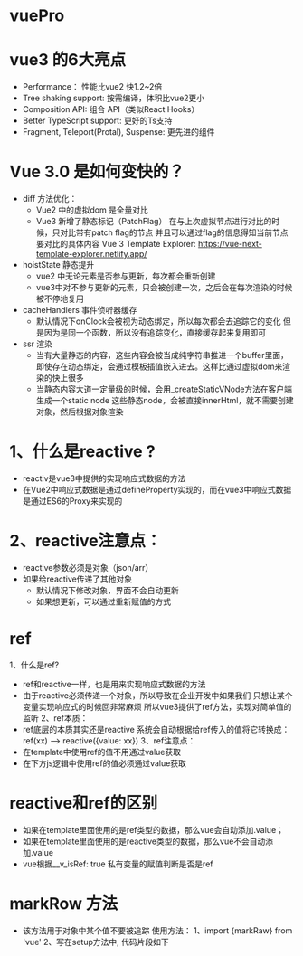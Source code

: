 # vuePro
# vue3 的6大亮点
  - Performance： 性能比vue2 快1.2~2倍
  - Tree shaking support: 按需编译，体积比vue2更小
  - Composition API: 组合 API（类似React Hooks）
  - Better TypeScript support: 更好的Ts支持
  - Fragment, Teleport(Protal), Suspense: 更先进的组件

  # Vue 3.0 是如何变快的？
  - diff 方法优化：
    + Vue2 中的虚拟dom 是全量对比
    + Vue3 新增了静态标记（PatchFlag）
      在与上次虚拟节点进行对比的时候，只对比带有patch flag的节点
      并且可以通过flag的信息得知当前节点要对比的具体内容
      Vue 3 Template Explorer: https://vue-next-template-explorer.netlify.app/
  - hoistState 静态提升
    + vue2 中无论元素是否参与更新，每次都会重新创建
    + vue3中对不参与更新的元素，只会被创建一次，之后会在每次渲染的时候被不停地复用
  - cacheHandlers 事件侦听器缓存
    + 默认情况下onClock会被视为动态绑定，所以每次都会去追踪它的变化
      但是因为是同一个函数，所以没有追踪变化，直接缓存起来复用即可
  - ssr 渲染
    + 当有大量静态的内容，这些内容会被当成纯字符串推进一个buffer里面，
      即使存在动态绑定，会通过模板插值嵌入进去。这样比通过虚拟dom来渲染的快上很多
    + 当静态内容大道一定量级的时候，会用_createStaticVNode方法在客户端生成一个static node
      这些静态node，会被直接innerHtml，就不需要创建对象，然后根据对象渲染

# 1、什么是reactive ?
   - reactiv是vue3中提供的实现响应式数据的方法
   - 在Vue2中响应式数据是通过defineProperty实现的，而在vue3中响应式数据是通过ES6的Proxy来实现的
# 2、reactive注意点：
   - reactive参数必须是对象（json/arr）
   - 如果给reactive传递了其他对象
     + 默认情况下修改对象，界面不会自动更新
     + 如果想更新，可以通过重新赋值的方式
# ref
  1、什么是ref?
   - ref和reactive一样，也是用来实现响应式数据的方法
   - 由于reactive必须传递一个对象，所以导致在企业开发中如果我们
     只想让某个变量实现响应式的时候回非常麻烦
     所以vue3提供了ref方法，实现对简单值的监听
  2、ref本质：
   - ref底层的本质其实还是reactive
     系统会自动根据给ref传入的值将它转换成：
     ref(xx) --> reactive({value: xx})
  3、ref注意点：
   - 在template中使用ref的值不用通过value获取
   - 在下方js逻辑中使用ref的值必须通过value获取
# reactive和ref的区别
   - 如果在template里面使用的是ref类型的数据，那么vue会自动添加.value；
   - 如果在template里面使用的是reactive类型的数据，那么vue不会自动添加.value
   - vue根据__v_isRef: true 私有变量的赋值判断是否是ref
# markRow 方法
   - 该方法用于对象中某个值不要被追踪
   使用方法：
   1、import {markRaw} from 'vue'
   2、写在setup方法中, 代码片段如下
   <!-- 
    let obj = { name: "obj", age: 18 };
    obj = markRaw(obj);
    function myFn(){
      state.name = 'zz';
    }

    return { state, myFn };
    -->
   
<!-- 当前代码
    <div>
    <p>Hi</p>
    <p>Hi</p>
    <p>Hi</p>
    <p class="changeClass" style="color: red">Hi {{msg}}</p>
    </div> 
-->


<!-- 源码
     
    export function render(_ctx, _cache, $props, $setup, $data, $options) {
    return (_openBlock(), _createBlock("div", null, [
        _createVNode("p", null, "Hi"),
        _createVNode("p", null, "Hi"),
        _createVNode("p", null, "Hi"),
        _createVNode("p", {
        class: "changeClass",
        style: {"color":"red"}
        }, "Hi " + _toDisplayString(_ctx.msg), 1 /* TEXT */)
    ]))
    } 
-->

<!-- 静态提升之后的代码
    const _hoisted_1 = /*#__PURE__*/_createVNode("p", null, "Hi", -1 /* HOISTED */)
    const _hoisted_2 = /*#__PURE__*/_createVNode("p", null, "Hi", -1 /* HOISTED */)
    const _hoisted_3 = /*#__PURE__*/_createVNode("p", null, "Hi", -1 /* HOISTED */)
    const _hoisted_4 = {
    class: "changeClass",
    style: {"color":"red"}
    }

    export function render(_ctx, _cache, $props, $setup, $data, $options) {
    return (_openBlock(), _createBlock("div", null, [
        _hoisted_1,
        _hoisted_2,
        _hoisted_3,
        _createVNode("p", _hoisted_4, "Hi " + _toDisplayString(_ctx.msg), 1 /* TEXT */)
    ]))
    } 
-->

<!-- vue 2.0 实现的todoList
<template>
  <div>
    <p>{{ msg }}</p>
    <button @click="muFn">click</button>
    <form>
      <input type="text" v-model="stu.id">
      <input type="text" v-model="stu.name">
      <input type="text" v-model="stu.age">
      <input type="submit" @click="addStu">
    </form>
    <ul>
      <li v-for="(stu, index) in stus" :key="stu.id"
      @click="remStu(index)">
        {{stu.name}} ----- {{stu.age}}
      </li>
    </ul>
  </div>
</template>

<script>
export default {
  name: "App",
  data: function () {
    return {
      msg: "hello yoki",
      stus: [
        {id: 1, name :'aa', age: 10},
        {id: 2, name :'bb', age: 20},
        {id: 3, name :'cc', age: 30},
      ],
      stu: [
        {id: '', name: '', age: ''}
      ]
    };
  },
  methods: {
    muFn() {
      alert("hello yoki");
    },
    remStu(index){
      this.stus = this.stus.filter((stu, idex) => idex !== index)
    },
    addStu(e){
      e.preventDefault();
      const stu = Object.assign({}, this.stu);
      this.stus.push(stu);
      this.stu.id = '';
      this.stu.name = '';
      this.stu.age = '';
    }
  },
};
</script>

 -->